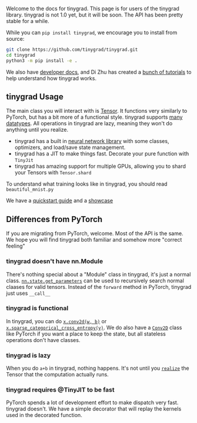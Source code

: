 Welcome to the docs for tinygrad. This page is for users of the tinygrad library. tinygrad is not 1.0 yet, but it will be soon. The API has been pretty stable for a while.

While you can `pip install tinygrad`, we encourage you to install from source:

```bash
git clone https://github.com/tinygrad/tinygrad.git
cd tinygrad
python3 -m pip install -e .
```

We also have [developer docs](developer.md), and Di Zhu has created a [bunch of tutorials](https://mesozoic-egg.github.io/tinygrad-notes/) to help understand how tinygrad works.

## tinygrad Usage

The main class you will interact with is [Tensor](tensor.md). It functions very similarly to PyTorch, but has a bit more of a functional style. tinygrad supports [many datatypes](dtypes.md).  All operations in tinygrad are lazy, meaning they won't do anything until you realize.

* tinygrad has a built in [neural network library](nn.md) with some classes, optimizers, and load/save state management.
* tinygrad has a JIT to make things fast. Decorate your pure function with `TinyJit`
* tinygrad has amazing support for multiple GPUs, allowing you to shard your Tensors with `Tensor.shard`

To understand what training looks like in tinygrad, you should read `beautiful_mnist.py`

We have a [quickstart guide](quickstart.md) and a [showcase](showcase.md)

## Differences from PyTorch

If you are migrating from PyTorch, welcome. Most of the API is the same. We hope you will find tinygrad both familiar and somehow more "correct feeling"

### tinygrad doesn't have nn.Module

There's nothing special about a "Module" class in tinygrad, it's just a normal class. [`nn.state.get_parameters`](nn/#tinygrad.nn.state.get_parameters) can be used to recursively search normal claases for valid tensors. Instead of the `forward` method in PyTorch, tinygrad just uses `__call__`

### tinygrad is functional

In tinygrad, you can do [`x.conv2d(w, b)`](tensor/#tinygrad.Tensor.conv2d) or [`x.sparse_categorical_cross_entropy(y)`](tensor/#tinygrad.Tensor.sparse_categorical_crossentropy). We do also have a [`Conv2D`](nn/#tinygrad.nn.Conv2d) class like PyTorch if you want a place to keep the state, but all stateless operations don't have classes.

### tinygrad is lazy

When you do `a+b` in tinygrad, nothing happens. It's not until you [`realize`](tensor/#tinygrad.Tensor.realize) the Tensor that the computation actually runs.

### tinygrad requires @TinyJIT to be fast

PyTorch spends a lot of development effort to make dispatch very fast. tinygrad doesn't. We have a simple decorator that will replay the kernels used in the decorated function.